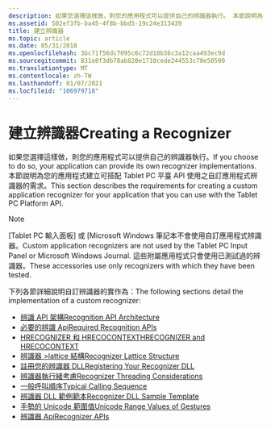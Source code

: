 ```yaml
---
description: 如果您選擇這樣做，則您的應用程式可以提供自己的辨識器執行。 本節說明為您的應用程式建立可搭配 Tablet PC 平臺 API 使用之自訂應用程式辨識器的需求。
ms.assetid: 502ef3fb-ba45-4f8b-bbd5-19c24e313439
title: 建立辨識器
ms.topic: article
ms.date: 05/31/2018
ms.openlocfilehash: 3bc71f56dc7095c6c72d18b36c3a12caa493ec9d
ms.sourcegitcommit: 831e8f3db78ab820e1710cede244553c70e50500
ms.translationtype: MT
ms.contentlocale: zh-TW
ms.lasthandoff: 01/07/2021
ms.locfileid: "106979718"
---
```

# <a name="creating-a-recognizer"></a><span data-ttu-id="3227e-104">建立辨識器</span><span class="sxs-lookup"><span data-stu-id="3227e-104">Creating a Recognizer</span></span>

<span data-ttu-id="3227e-105">如果您選擇這樣做，則您的應用程式可以提供自己的辨識器執行。</span><span class="sxs-lookup"><span data-stu-id="3227e-105">If you choose to do so, your application can provide its own recognizer implementations.</span></span> <span data-ttu-id="3227e-106">本節說明為您的應用程式建立可搭配 Tablet PC 平臺 API 使用之自訂應用程式辨識器的需求。</span><span class="sxs-lookup"><span data-stu-id="3227e-106">This section describes the requirements for creating a custom application recognizer for your application that you can use with the Tablet PC Platform API.</span></span>

> [!Note]  
> <span data-ttu-id="3227e-107">[Tablet PC 輸入面板] 或 [Microsoft Windows 筆記本不會使用自訂應用程式辨識器。</span><span class="sxs-lookup"><span data-stu-id="3227e-107">Custom application recognizers are not used by the Tablet PC Input Panel or Microsoft Windows Journal.</span></span> <span data-ttu-id="3227e-108">這些附屬應用程式只會使用已測試過的辨識器。</span><span class="sxs-lookup"><span data-stu-id="3227e-108">These accessories use only recognizers with which they have been tested.</span></span>

 

<span data-ttu-id="3227e-109">下列各節詳細說明自訂辨識器的實作為：</span><span class="sxs-lookup"><span data-stu-id="3227e-109">The following sections detail the implementation of a custom recognizer:</span></span>

-   [<span data-ttu-id="3227e-110">辨識 API 架構</span><span class="sxs-lookup"><span data-stu-id="3227e-110">Recognition API Architecture</span></span>](recognition-api-architecture.md)
-   <span data-ttu-id="3227e-111">[必要的辨識 Api](/previous-versions//ms701664(v=vs.85))</span><span class="sxs-lookup"><span data-stu-id="3227e-111">[Required Recognition APIs](/previous-versions//ms701664(v=vs.85))</span></span>
-   [<span data-ttu-id="3227e-112">HRECOGNIZER 和 HRECOCONTEXT</span><span class="sxs-lookup"><span data-stu-id="3227e-112">HRECOGNIZER and HRECOCONTEXT</span></span>](hrecognizer-and-hrecocontext.md)
-   [<span data-ttu-id="3227e-113">辨識器 >lattice 結構</span><span class="sxs-lookup"><span data-stu-id="3227e-113">Recognizer Lattice Structure</span></span>](recognizer-lattice-structure.md)
-   [<span data-ttu-id="3227e-114">註冊您的辨識器 DLL</span><span class="sxs-lookup"><span data-stu-id="3227e-114">Registering Your Recognizer DLL</span></span>](registering-your-recognizer-dll.md)
-   [<span data-ttu-id="3227e-115">辨識器執行緒考慮</span><span class="sxs-lookup"><span data-stu-id="3227e-115">Recognizer Threading Considerations</span></span>](recognizer-threading-considerations.md)
-   [<span data-ttu-id="3227e-116">一般呼叫順序</span><span class="sxs-lookup"><span data-stu-id="3227e-116">Typical Calling Sequence</span></span>](typical-calling-sequence.md)
-   [<span data-ttu-id="3227e-117">辨識器 DLL 範例範本</span><span class="sxs-lookup"><span data-stu-id="3227e-117">Recognizer DLL Sample Template</span></span>](recognizer-dll-sample-template.md)
-   [<span data-ttu-id="3227e-118">手勢的 Unicode 範圍值</span><span class="sxs-lookup"><span data-stu-id="3227e-118">Unicode Range Values of Gestures</span></span>](unicode-range-values-of-gestures.md)
-   [<span data-ttu-id="3227e-119">辨識器 Api</span><span class="sxs-lookup"><span data-stu-id="3227e-119">Recognizer APIs</span></span>](recognizer-apis.md)

 

 

